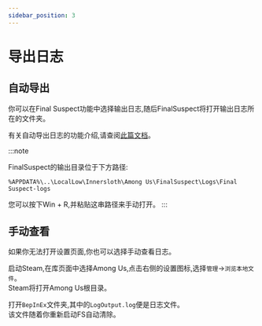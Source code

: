```yaml
---
sidebar_position: 3
---
```


# 导出日志

## 自动导出

你可以在Final Suspect功能中选择输出日志,随后FinalSuspect将打开输出日志所在的文件夹。

有关自动导出日志的功能介绍,请查阅[此篇文档](../Features/DumpLog)。

:::note

FinalSuspect的输出目录位于下方路径:

```
%APPDATA%\..\LocalLow\Innersloth\Among Us\FinalSuspect\Logs\Final Suspect-logs
```
您可以按下Win + R,并粘贴这串路径来手动打开。
:::

## 手动查看

如果你无法打开设置页面,你也可以选择手动查看日志。

启动Steam,在库页面中选择Among Us,点击右侧的设置图标,选择`管理`→`浏览本地文件`。\
Steam将打开Among Us根目录。

打开`BepInEx`文件夹,其中的`LogOutput.log`便是日志文件。\
该文件随着你重新启动FS自动清除。